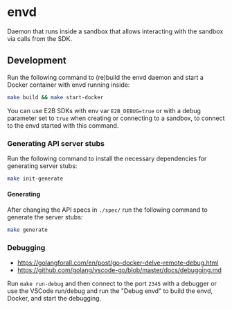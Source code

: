 # envd

Daemon that runs inside a sandbox that allows interacting with the sandbox via calls from the SDK.

## Development

Run the following command to (re)build the envd daemon and start a Docker container with envd running inside:

```bash
make build && make start-docker
```

You can use E2B SDKs with env var `E2B_DEBUG=true` or with a debug parameter set to `true` when creating or connecting to a sandbox, to connect to the envd started with this command.

### Generating API server stubs

Run the following command to install the necessary dependencies for generating server stubs:

```bash
make init-generate
```

#### Generating

After changing the API specs in `./spec/` run the following command to generate the server stubs:

```bash
make generate
```

### Debugging

- <https://golangforall.com/en/post/go-docker-delve-remote-debug.html>
- <https://github.com/golang/vscode-go/blob/master/docs/debugging.md>

Run `make run-debug` and then connect to the port `2345` with a debugger or use the VSCode run/debug and run the "Debug envd" to build the envd, Docker, and start the debugging.
